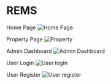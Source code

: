 # REMS
Home Page
![Home Page](https://github.com/Azucar9/REMS/assets/100841285/60a34895-a9ba-4d09-ad94-8f3c7969534c)


Property Page
![Property](https://github.com/Azucar9/REMS/assets/100841285/96d56dc9-ffd2-4e3c-8feb-4d0e951c54c0)


Admin Dashboard
![Admin Dashboard](https://github.com/Azucar9/REMS/assets/100841285/3e1c7ba6-e2b4-46a1-8119-c3218d846fe8)


User Login
![User login](https://github.com/Azucar9/REMS/assets/100841285/97e939e4-4d61-42b1-8499-97a377e1a1ce)


User Register
![User register](https://github.com/Azucar9/REMS/assets/100841285/c96eb354-49a8-429f-9b11-2d3e64673244)
